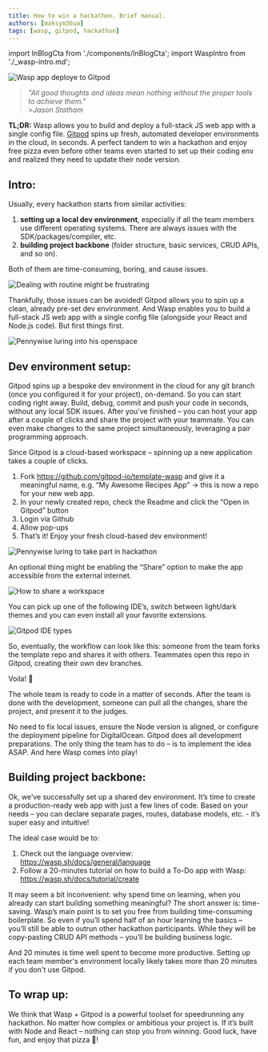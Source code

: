 ```yaml
---
title: How to win a hackathon. Brief manual.
authors: [maksym36ua]
tags: [wasp, gitpod, hackathon]
---
```


import InBlogCta from './components/InBlogCta';
import WaspIntro from './\_wasp-intro.md';

![Wasp app deploye to Gitpod](../static/img/gitpod-hackathon-preview.png)

> _"All good thoughts and ideas mean nothing without the proper tools to achieve them."_<br /> >_Jason Statham_

**TL;DR:** Wasp allows you to build and deploy a full-stack JS web app with a single config file. [Gitpod](https://gitpod.io/) spins up fresh, automated developer environments in the cloud, in seconds. A perfect tandem to win a hackathon and enjoy free pizza even before other teams even started to set up their coding env and realized they need to update their node version.

<!--truncate-->

<WaspIntro />

<InBlogCta />

## Intro:

Usually, every hackathon starts from similar activities:<br />

1. **setting up a local dev environment**, especially if all the team members use different operating systems. There are always issues with the SDK/packages/compiler, etc.<br />
2. **building project backbone** (folder structure, basic services, CRUD APIs, and so on).

Both of them are time-consuming, boring, and cause issues.

![Dealing with routine might be frustrating](../static/img/I-quit.gif)

Thankfully, those issues can be avoided! Gitpod allows you to spin up a clean, already pre-set dev environment. And Wasp enables you to build a full-stack JS web app with a single config file (alongside your React and Node.js code). But first things first.

![Pennywise luring into his openspace](../static/img/hackathon-pennywise.jpg)

## Dev environment setup:

Gitpod spins up a bespoke dev environment in the cloud for any git branch (once you configured it for your project), on-demand. So you can start coding right away. Build, debug, commit and push your code in seconds, without any local SDK issues. After you’ve finished – you can host your app after a couple of clicks and share the project with your teammate. You can even make changes to the same project simultaneously, leveraging a pair programming approach.

Since Gitpod is a cloud-based workspace – spinning up a new application takes a couple of clicks.

1. Fork https://github.com/gitpod-io/template-wasp and give it a meaningful name, e.g. “My Awesome Recipes App” -> this is now a repo for your new web app.<br />
2. In your newly created repo, check the Readme and click the “Open in Gitpod” button<br />
3. Login via Github<br />
4. Allow pop-ups<br />
5. That’s it! Enjoy your fresh cloud-based dev environment!<br />

![Pennywise luring to take part in hackathon](../static/img/gitpod-roadmap.png)

An optional thing might be enabling the “Share” option to make the app accessible from the external internet.

![How to share a workspace](../static/img/gitpod-share.jpg)

You can pick up one of the following IDE’s, switch between light/dark themes and you can even install all your favorite extensions.

![Gitpod IDE types](../static/img/gitpod-ide.jpg)

So, eventually, the workflow can look like this: someone from the team forks the template repo and shares it with others. Teammates open this repo in Gitpod, creating their own dev branches.

Voila! 🥳

The whole team is ready to code in a matter of seconds. After the team is done with the development, someone can pull all the changes, share the project, and present it to the judges.

No need to fix local issues, ensure the Node version is aligned, or configure the deployment pipeline for DigitalOcean. Gitpod does all development preparations. The only thing the team has to do – is to implement the idea ASAP. And here Wasp comes into play!

## Building project backbone:

Ok, we’ve successfully set up a shared dev environment. It’s time to create a production-ready web app with just a few lines of code. Based on your needs – you can declare separate pages, routes, database models, etc. - it’s super easy and intuitive!

The ideal case would be to:<br />

1. Check out the language overview: https://wasp.sh/docs/general/language <br />
2. Follow a 20-minutes tutorial on how to build a To-Do app with Wasp: https://wasp.sh/docs/tutorial/create <br />

It may seem a bit inconvenient: why spend time on learning, when you already can start building something meaningful? The short answer is: time-saving. Wasp’s main point is to set you free from building time-consuming boilerplate. So even if you’ll spend half of an hour learning the basics – you’ll still be able to outrun other hackathon participants. While they will be copy-pasting CRUD API methods – you’ll be building business logic.

And 20 minutes is time well spent to become more productive. Setting up each team member's environment locally likely takes more than 20 minutes if you don't use Gitpod.

## To wrap up:

We think that Wasp + Gitpod is a powerful toolset for speedrunning any hackathon. No matter how complex or ambitious your project is. If it’s built with Node and React – nothing can stop you from winning. Good luck, have fun, and enjoy that pizza 🍕!
